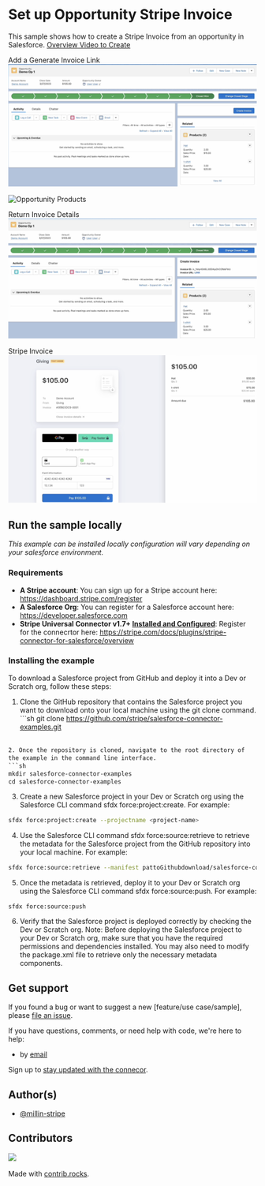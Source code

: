 # Set up Opportunity Stripe Invoice

This sample shows how to create a Stripe Invoice from an opportunity in Salesforce.
[Overview Video to Create](https://drive.google.com/file/d/1PTeeIkWmxrhmB2-bu27PJIU27HTuYA-Z/view?usp=share_link)

Add a Generate Invoice Link
![Invoice](materials/pics/invoice.png)

![Opportunity Products](materials/pics/opportunity.png)

Return Invoice Details
![Invoice Deatils](materials/pics/returninvoice.png)

Stripe Invoice 
![Stripe Invoice](materials/pics/stripeinvoice.png)
## Run the sample locally

_This example can be installed locally
configuration will vary depending on your salesforce environment._

### Requirements

- **A Stripe account**: You can sign up for a Stripe account here: https://dashboard.stripe.com/register
- **A Salesforce Org**: You can register for a Salesforce account here: https://developer.salesforce.com
- **Stripe Universal Connector v1.7+ [Installed and Configured](https://docs.google.com/document/d/1CY_rppxQaN-k9mTfm-Tqy8wnWGfXDWVEFNCBri_SjuQ/edit?usp=share_link)**: Register for the connecrtor here: https://stripe.com/docs/plugins/stripe-connector-for-salesforce/overview

### Installing the example

To download a Salesforce project from GitHub and deploy it into a Dev or Scratch org, follow these steps:

1. Clone the GitHub repository that contains the Salesforce project you want to download onto your local machine using the git clone command. ```sh
git clone https://github.com/stripe/salesforce-connector-examples.git
```

2. Once the repository is cloned, navigate to the root directory of the example in the command line interface.
```sh
mkdir salesforce-connector-examples
cd salesforce-connector-examples
```

3. Create a new Salesforce project in your Dev or Scratch org using the Salesforce CLI command sfdx force:project:create. 
For example:
```sh
sfdx force:project:create --projectname <project-name>
```
4. Use the Salesforce CLI command sfdx force:source:retrieve to retrieve the metadata for the Salesforce project from the GitHub repository into your local machine. For example:
```sh
sfdx force:source:retrieve --manifest pattoGithubdownload/salesforce-connector-examples/Opportunity-Stripe-Invoice/package.json
```
5. Once the metadata is retrieved, deploy it to your Dev or Scratch org using the Salesforce CLI command sfdx force:source:push. 
For example:
```sh
sfdx force:source:push
```
6. Verify that the Salesforce project is deployed correctly by checking the Dev or Scratch org.
Note: Before deploying the Salesforce project to your Dev or Scratch org, make sure that you have the required permissions and dependencies installed. You may also need to modify the package.xml file to retrieve only the necessary metadata components.


## Get support
If you found a bug or want to suggest a new [feature/use case/sample], please [file an issue](../../issues).

If you have questions, comments, or need help with code, we're here to help:
- by [email](mailto:sfuniversalconnector@stripe.com)

Sign up to [stay updated with the connecor](https://stripe.com/docs/plugins/stripe-connector-for-salesforce/overview).

## Author(s)

- [@millin-stripe](https://github.com/millin-stripe)


## Contributors

<a href="https://github.com/stripe-samples/subscription-use-cases/graphs/contributors">
  <img src="https://contrib.rocks/image?repo=stripe-samples/subscription-use-cases" />
</a>

Made with [contrib.rocks](https://contrib.rocks).
